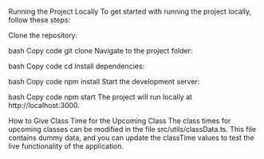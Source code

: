 Running the Project Locally
To get started with running the project locally, follow these steps:

Clone the repository:

bash
Copy code
git clone <repository-url>
Navigate to the project folder:

bash
Copy code
cd <project-folder-name>
Install dependencies:

bash
Copy code
npm install
Start the development server:

bash
Copy code
npm start
The project will run locally at http://localhost:3000.



How to Give Class Time for the Upcoming Class
The class times for upcoming classes can be modified in the file src/utils/classData.ts. This file contains dummy data, and you can update the classTime values to test the live functionality of the application.